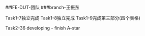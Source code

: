 ##IFE-DUT-团队
###branch-王振东

Task1-7独立完成
Task1-8独立完成
Task1-9完成第三部分(四个表格)

Task2-36
developing -
finish A-star